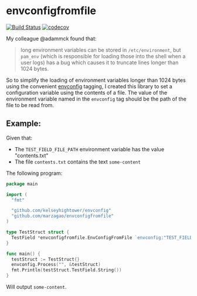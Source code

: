 # envconfigfromfile

[![Build Status](https://travis-ci.org/marzagao/envconfigfromfile.svg?branch=master)](https://travis-ci.org/marzagao/envconfigfromfile)
[![codecov](https://codecov.io/gh/marzagao/envconfigfromfile/branch/master/graph/badge.svg)](https://codecov.io/gh/marzagao/envconfigfromfile)

My colleague @adammck found that:

> long environment variables can be stored in `/etc/environment`, but `pam_env` (which is responsible for loading those into the shell when a user logs) has a bug which causes it to truncate lines longer than 1024 bytes.

So to simplify the loading of environment variables longer than 1024 bytes using the convenient [envconfig](https://github.com/kelseyhightower/envconfig) tagging, I created this library to set a configuration variable using the contents of a file. The value of the environment variable named in the `envconfig` tag should be the path of the file to be read from.

## Example:

Given that:
* The `TEST_FIELD_FILE_PATH` environment variable has the value "contents.txt"
* The file `contents.txt` contains the text `some-content`

The following program:
```go
package main

import (
  "fmt"

  "github.com/kelseyhightower/envconfig"
  "github.com/marzagao/envconfigfromfile"
)

type TestStruct struct {
  TestField *envconfigfromfile.EnvConfigFromFile `envconfig:"TEST_FIELD_FILE_PATH"`
}

func main() {
  testStruct := TestStruct{}
  envconfig.Process("", &testStruct)
  fmt.Println(testStruct.TestField.String())
}
```
Will output `some-content`.
